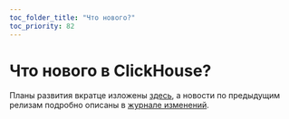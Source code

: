 ```yaml
---
toc_folder_title: "Что нового?"
toc_priority: 82
---
```


# Что нового в ClickHouse?

Планы развития вкратце изложены [здесь](https://github.com/ClickHouse/ClickHouse/issues/17623), а новости по предыдущим релизам подробно описаны в [журнале изменений](changelog/index.md).
